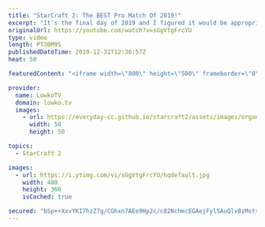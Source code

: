 ```yaml
---
title: "StarCraft 2: The BEST Pro Match Of 2019!"
excerpt: "It's the final day of 2019 and I figured it would be appropriate to cast what is my favourite professional game of StarCraft 2 this year. In this video I cast a match that was played earlier this year between Serral and soO during IEM Katowice.  If you would have told me a few years ago that a Zerg versus"
originalUrl: https://youtube.com/watch?v=sGgVtgFrcYU
type: video
length: PT30M9S
publishedDateTime: 2019-12-31T12:36:57Z
heat: 50

featuredContent: "<iframe width=\"800\" height=\"500\" frameborder=\"0\" src=\"https://www.youtube.com/embed/sGgVtgFrcYU\" allow=\"accelerometer; autoplay; encrypted-media; gyroscope; picture-in-picture\" allowfullscreen></iframe>"

provider:
  name: LowkoTV
  domain: lowko.tv
  images:
    - url: https://everyday-cc.github.io/starcraft2/assets/images/organizations/lowko.tv-50x50.jpg
      width: 50
      height: 50

topics:
  - StarCraft 2

images:
  - url: https://i.ytimg.com/vi/sGgVtgFrcYU/hqdefault.jpg
    width: 480
    height: 360
    isCached: true

secured: "bSp++XxvYKI7hzZ7g/CGhxn7AEe9Hp2c/c82NchmcEGAejFyl5AuQlv8zMstsnOGqZdD7RN9Fzeg2oIIP/Z0VZue5cNnmf+wZHRCmadT4t5PtdDslz9OZyBgbuzdJfUOLUN6+aZLR22jN2PJ8zNAVJmgmC6/HWwli4qm4aN14Qgxy+4W6xTT/f4s1m8r5wVx9yRtew4mwmQqFnYUx3FEYJcU8zovSgLPvVczO9UjAipzpvPVhJYZL9PVXIoyIg4TmxyvAfoRs8HDceaUJNu3HRRlcFXmhYuGJDTHRZYZadob3Wq+28Bc4JnN9b9d8u4RTL1NnNxwGstm9WZAwIwtj2htQ1J1WEi8pTtqpx6/d5I0KhbIyovOcPICu9pKEzRLF7wb+OHsz1VKtO+kb+OAiEky1Mg1aewq+qWvI613iaLhqlsWte5/B/HkM3vv8qc5;f/wOr9UlABB/I2G+pgh3eA=="
---
```


